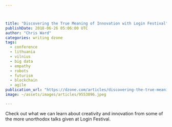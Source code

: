 ```yaml
---



title: "Discovering the True Meaning of Innovation with Login Festival"
publishDate: 2018-06-26 05:06:00 UTC
author: "Chris Ward"
categories: writing dzone
tags:
  - conference
  - lithuania
  - vilnius
  - big data
  - empathy
  - robots
  - futurism
  - blockchain
  - agile
publication_url: "https://dzone.com/articles/discovering-the-true-meaning-of-innovation-with-lo"
image: ~/assets/images/articles/9553096.jpeg

---
```

Check out what we can learn about creativity and innovation from some of the more unorthodox talks given at Login Festival.

